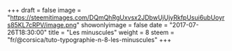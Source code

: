 +++
draft = false
image = "https://steemitimages.com/DQmQhRgUxvsx2JDbwUjUjyRkfpUsui6ubUoyrs85KL7cRPV/image.png"
showonlyimage = false
date = "2017-07-26T18:30:00"
title = "Les minuscules"
weight = 8
steem = "fr/@corsica/tuto-typographie-n-8-les-minuscules"
+++

<!--more-->
